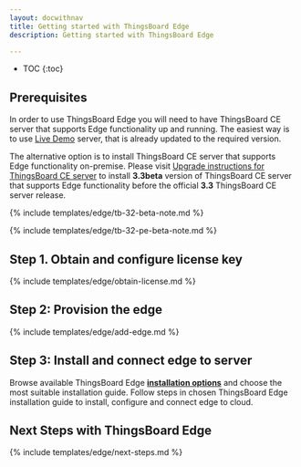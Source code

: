 ```yaml
---
layout: docwithnav
title: Getting started with ThingsBoard Edge
description: Getting started with ThingsBoard Edge

---
```


* TOC
{:toc}

## Prerequisites

In order to use ThingsBoard Edge you will need to have ThingsBoard CE server that supports Edge functionality up and running. The easiest way is to use [Live Demo](https://demo.thingsboard.io/signup) server, that is already updated to the required version.

The alternative option is to install ThingsBoard CE server that supports Edge functionality on-premise. 
Please visit [Upgrade instructions for ThingsBoard CE server](/docs/edge/install/upgrade-ce-server/) to install **3.3beta** version of ThingsBoard CE server that supports Edge functionality before the official **3.3** ThingsBoard CE server release.

{% include templates/edge/tb-32-beta-note.md %}

{% include templates/edge/tb-32-pe-beta-note.md %}

## Step 1. Obtain and configure license key

{% include templates/edge/obtain-license.md %}

## Step 2: Provision the edge

{% include templates/edge/add-edge.md %}

## Step 3: Install and connect edge to server

Browse available ThingsBoard Edge [**installation options**](/docs/edge/install/installation-options/) and choose the most suitable installation guide.
Follow steps in chosen ThingsBoard Edge installation guide to install, configure and connect edge to cloud.

## Next Steps with ThingsBoard Edge

{% include templates/edge/next-steps.md %}
